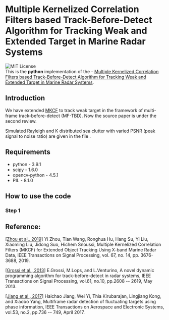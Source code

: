 # Multiple Kernelized Correlation Filters based Track-Before-Detect Algorithm for Tracking Weak and Extended Target in Marine Radar Systems

![MIT License](https://img.shields.io/badge/license-MIT-blue.svg)   
This is the **python** implementation of the - 
[Multiple Kernelized Correlation Filters based Track-Before-Detect Algorithm for Tracking Weak and Extended Target in Marine Radar Systems](https://).

<!---[Source paper](https://) of the preprint version.--->

## Introduction
We have extended [MKCF](https://github.com/joeyee/MKCF/) to track weak target in 
the framework of multi-frame track-before-detect (MF-TBD). 
Now the source paper is under the second review. 

Simulated Rayleigh and K distributed sea clutter with varied
PSNR (peak signal to noise ratio) are given in the file []().


## Requirements
- python - 3.9.1
- scipy  - 1.6.0
- opencv-python - 4.5.1
- PIL    - 8.1.0

## How to use the code

### Step 1



## Reference:
[[Zhou et al., 2019]](https://ieeexplore.ieee.org/document/8718392)
Yi Zhou, Tian Wang, Ronghua Hu, Hang Su, Yi Liu, 
Xiaoming Liu, Jidong Suo, Hichem Snoussi, 
Multiple Kernelized Correlation Filters (MKCF) for Extended Object 
Tracking Using X-band Marine Radar Data, 
IEEE Transactions on Signal Processing, vol. 67, no. 14, pp. 3676-3688, 2019.

[[Grossi et al., 2013]](https://ieeexplore.ieee.org/document/6475194)
E.Grossi, M.Lops, and L.Venturino, A novel dynamic programming algorithm
  for track-before-detect in radar systems, IEEE Transactions on Signal
  Processing, vol.61, no.10, pp.2608 -- 2619, May 2013.

[[Jiang et al., 2017]](https://ieeexplore.ieee.org/document/7843642) 
Haichao Jiang, Wei Yi, Thia Kirubarajan, Lingjiang Kong, and Xiaobo Yang, 
Multiframe radar detection of fluctuating targets using phase information, 
IEEE Transactions on Aerospace and Electronic Systems, vol.53, no.2, pp.736 --
  749, April 2017.

